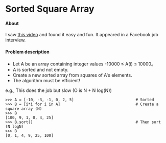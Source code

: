 # Sorted Square Array

#### About

I saw [this video](https://www.youtube.com/watch?v=4eWKHLSRHPY) and found it easy and fun. It appeared in a Facebook job interview. 

#### Problem description

- Let A be an array containing integer values -10000 ≤ A(i) ≤ 10000。
- A is sorted and not empty.
- Create a new sorted array from squares of A's elements.
- The algorithm must be efficient!

e.g., This does the job but slow (O is N + N log(N))

```
>>> A = [-10, -3, -1, 0, 2, 5]                           # Sorted
>>> B = [i*i for i in A]                                 # Create a square array (N)
>>> B
[100, 9, 1, 0, 4, 25]
>>> B.sort()                                             # Then sort (N logN)
>>> B
[0, 1, 4, 9, 25, 100]
```